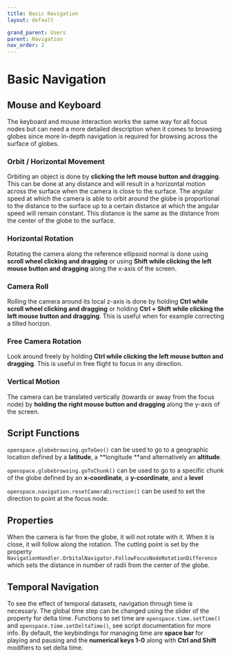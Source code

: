 ```yaml
---
title: Basic Navigation
layout: default

grand_parent: Users
parent: Navigation
nav_order: 2
---
```


# Basic Navigation
## Mouse and Keyboard
The keyboard and mouse interaction works the same way for all focus nodes but can need a more detailed description when it comes to browsing globes since more in-depth navigation is required for browsing across the surface of globes.

### Orbit / Horizontal Movement
Orbiting an object is done by **clicking the left mouse button and dragging**.  This can be done at any distance and will result in a horizontal motion across the surface when the camera is close to the surface.  The angular speed at which the camera is able to orbit around the globe is proportional to the distance to the surface up to a certain distance at which the angular speed will remain constant.  This distance is the same as the distance from the center of the globe to the surface.

### Horizontal Rotation
Rotating the camera along the reference ellipsoid normal is done using **scroll wheel clicking and dragging** or using **Shift while clicking the left mouse button and dragging** along the x-axis of the screen.

### Camera Roll
Rolling the camera around its local z-axis is done by holding **Ctrl while scroll wheel clicking and dragging** or holding **Ctrl + Shift while clicking the left mouse button and dragging**.  This is useful when for example correcting a tilted horizon.

### Free Camera Rotation
Look around freely by holding **Ctrl while clicking the left mouse button and dragging**.  This is useful in free flight to focus in any direction.

### Vertical Motion
The camera can be translated vertically (towards or away from the focus node) by **holding the right mouse button and dragging** along the y-axis of the screen.

## Script Functions
`openspace.globebrowsing.goToGeo()` can be used to go to a geographic location defined by a **latitude**, a **longitude **and alternatively an **altitude**.

`openspace.globebrowsing.goToChunk()` can be used to go to a specific chunk of the globe defined by an **x-coordinate**, a **y-coordinate**, and a **level**

`openspace.navigation.resetCameraDirection()` can be used to set the direction to point at the focus node.

## Properties
When the camera is far from the globe, it will not rotate with it.  When it is close, it will follow along the rotation. The cutting point is set by the property `NavigationHandler.OrbitalNavigator.FollowFocusNodeRotationDifference` which sets the distance in number of radii from the center of the globe.

## Temporal Navigation
To see the effect of temporal datasets, navigation through time is necessary.  The global time step can be changed using the slider of the property for delta time.  Functions to set time are `openspace.time.setTime()` and `openspace.time.setDeltaTime()`, see script documentation for more info. By default, the keybindings for managing time are **space bar** for playing and pausing and the **numerical keys 1-0** along with **Ctrl and Shift** modifiers to set delta time.

